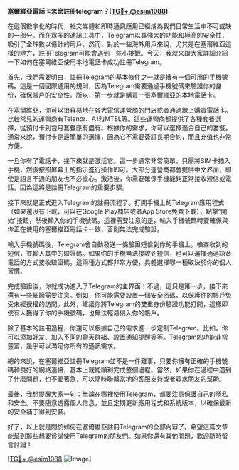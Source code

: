 **塞爾維亞電話卡怎麽註冊telegram？[[TG💪+ @esim1088](https://t.me/s/esim1088)]**

在這個數字化的時代，社交媒體和即時通訊應用已經成為我們日常生活中不可或缺的一部分。而在眾多的通訊工具中，Telegram以其強大的功能和極高的安全性，吸引了全球數以億計的用戶。然而，對於一些海外用戶來說，尤其是在塞爾維亞這樣的地方，註冊Telegram可能會遇到一些小挑戰。今天，我就來跟大家詳細介紹一下如何在塞爾維亞使用本地電話卡成功註冊Telegram。

首先，我們需要明白，註冊Telegram的基本條件之一就是擁有一個可用的手機號碼。這是一個國際通用的規則，因為Telegram需要通過手機號碼來驗證你的身份，確保賬戶的安全性。所以，第一步就是購買一張塞爾維亞的本地電話卡。

在塞爾維亞，你可以很容易地在各大電信運營商的門店或者通過線上購買電話卡。比較常見的運營商有Telenor、A1和MTEL等。這些運營商都提供了各種套餐選擇，從預付卡到包月套餐應有盡有。根據你的需求，你可以選擇適合自己的套餐。通常來說，預付卡是最簡單的選擇，因為它不需要簽訂長期合約，而且充值也非常方便。

一旦你有了電話卡，接下來就是激活它。這一步通常非常簡單，只需將SIM卡插入手機，然後按照屏幕上的指示進行操作即可。大部分運營商都會提供中文界面，即使是語言不通的朋友也不必擔心。激活後，你需要確保手機能夠正常接收短信或電話，因為這將是註冊Telegram的重要步驟。

接下來就是正式進入Telegram的註冊流程了。打開手機上的Telegram應用程式（如果還沒有下載，可以在Google Play商店或者App Store免費下載），點擊“開始”按鈕，然後輸入你的手機號碼。這裡需要注意的是，輸入手機號碼時要確保與你正在使用的塞爾維亞電話卡一致，否則無法完成驗證。

輸入手機號碼後，Telegram會自動發送一條驗證短信到你的手機上。檢查收到的短信，並輸入其中的驗證碼。如果你的手機無法接收到短信，也可以選擇通過語音電話的方式接收驗證碼。這兩種方式都非常方便，具體選擇哪一種取決於你的個人習慣。

完成驗證後，你就成功進入了Telegram的主界面！不過，這只是第一步，接下來還有一些細節需要注意。例如，你可能需要設置一個安全密碼，以保護你的帳戶免受未經授權的訪問。此外，建議你將Telegram的雙重身份驗證功能打開，這樣即使有人獲得了你的手機號碼，也無法輕易侵入你的帳戶。

除了基本的註冊過程，你還可以根據自己的需求進一步定制Telegram。比如，你可以添加好友、加入不同的聊天群組、設置通知提醒等等。Telegram的功能非常豐富，幾乎可以滿足你所有的通訊需求。

總的來說，在塞爾維亞註冊Telegram並不是一件難事，只要你擁有正確的手機號碼和良好的網絡連接，基本上就能順利完成整個過程。當然，如果你在過程中遇到了什麼問題，也不要著急，可以隨時聯繫當地的客服支持或者尋求朋友的幫助。

最後，我想提醒大家一句：無論在哪裡使用Telegram，都要注意保護自己的隱私和安全。不要隨意透露個人信息，並且定期更新應用程式和系統版本，以確保最新的安全補丁得到安裝。

好了，以上就是關於如何在塞爾維亞註冊Telegram的全部內容了。希望這篇文章能幫到那些想要嘗試使用Telegram的朋友們。如果你還有其他問題，歡迎隨時留言討論！

[[TG💪+ @esim1088](https://t.me/s/esim1088) ![Image](https://i.postimg.cc/4NQfJmqS/Snipaste-2025-05-13-00-14-12.png)]